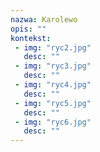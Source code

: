 ```yaml
---
nazwa: Karolewo
opis: ""
kontekst:
 - img: "ryc2.jpg"
   desc: ""
 - img: "ryc3.jpg"
   desc: ""
 - img: "ryc4.jpg"
   desc: ""
 - img: "ryc5.jpg"
   desc: ""
 - img: "ryc6.jpg"
   desc: ""
---
```

